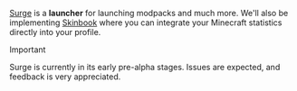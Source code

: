 [Surge](https://inv.wtf/surge) is a **launcher** for launching modpacks and much more. We'll also be implementing [Skinbook](https://github.com/skinbookmc/mod) where you can integrate your Minecraft statistics directly into your profile.

> [!IMPORTANT]
> Surge is currently in its early pre-alpha stages. Issues are expected, and feedback is very appreciated.
